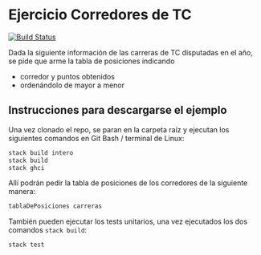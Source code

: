 # Ejercicio Corredores de TC

[![Build Status](https://travis-ci.org/pdep-utn/haskell-tc-autos.svg?branch=master)](https://travis-ci.org/pdep-utn/haskell-tc-autos)

Dada la siguiente información de las carreras de TC disputadas en el año, se pide que arme la tabla de posiciones indicando

- corredor y puntos obtenidos
- ordenándolo de mayor a menor

## Instrucciones para descargarse el ejemplo

Una vez clonado el repo, se paran en la carpeta raíz y ejecutan los siguientes comandos en Git Bash / terminal de Linux:

```bash
stack build intero
stack build
stack ghci
```

Allí podrán pedir la tabla de posiciones de los corredores de la siguiente manera:

```hs
tablaDePosiciones carreras
```

También pueden ejecutar los tests unitarios, una vez ejecutados los dos comandos `stack build`:

```bash
stack test
```
